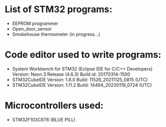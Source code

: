 # List of STM32 programs:
- EEPROM programmer
- Open_door_sensor
- Smokehouse thermometer  (in progress...)

# Code editor used to write programs:
- System Workbench for STM32 (Eclipse IDE for C/C++ Developers) Version: Neon.3 Release (4.6.3) Build id: 20170314-1500
- STM32CubeIDE Version: 1.8.0 Build: 11526_20211125_0815 (UTC)
- STM32CubeIDE Version: 1.11.2 Build: 14494_20230119_0724 (UTC)

# Microcontrollers used:
- STM32F103C8T6 (BLUE PILL)
